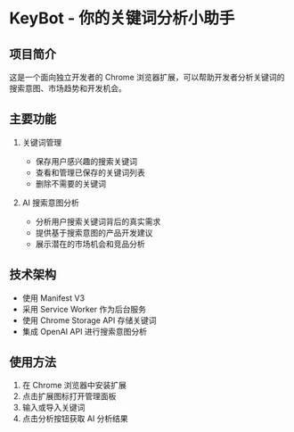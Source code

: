 # KeyBot - 你的关键词分析小助手

## 项目简介
这是一个面向独立开发者的 Chrome 浏览器扩展，可以帮助开发者分析关键词的搜索意图、市场趋势和开发机会。

## 主要功能
1. 关键词管理
   - 保存用户感兴趣的搜索关键词
   - 查看和管理已保存的关键词列表
   - 删除不需要的关键词

2. AI 搜索意图分析
   - 分析用户搜索关键词背后的真实需求
   - 提供基于搜索意图的产品开发建议
   - 展示潜在的市场机会和竞品分析

## 技术架构
- 使用 Manifest V3
- 采用 Service Worker 作为后台服务
- 使用 Chrome Storage API 存储关键词
- 集成 OpenAI API 进行搜索意图分析

## 使用方法
1. 在 Chrome 浏览器中安装扩展
2. 点击扩展图标打开管理面板
3. 输入或导入关键词
4. 点击分析按钮获取 AI 分析结果 